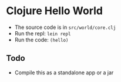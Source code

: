 # Clojure Hello World

* The source code is in `src/world/core.clj`
* Run the repl: `lein repl`
* Run the code: `(hello)`

## Todo

* Compile this as a standalone app or a jar
